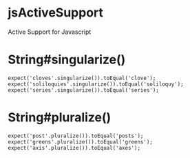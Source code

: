 jsActiveSupport
===============

Active Support for Javascript

# String#singularize()

```
expect('cloves'.singularize()).toEqual('clove');
expect('soliloquies'.singularize()).toEqual('soliloquy');
expect('series'.singularize()).toEqual('series');
```

# String#pluralize()
  
```
expect('post'.pluralize()).toEqual('posts');
expect('greens'.pluralize()).toEqual('greens');
expect('axis'.pluralize()).toEqual('axes');
```
